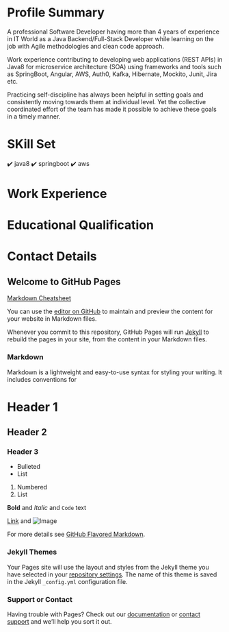 # Profile Summary
A professional Software Developer having more than 4 years of experience in IT World as a Java Backend/Full-Stack Developer while learning on the job with Agile methodologies and clean code approach.

Work experience contributing to developing web applications (REST APIs) in Java8 for microservice architecture (SOA) using frameworks and tools such as SpringBoot, Angular, AWS, Auth0, Kafka, Hibernate, Mockito, Junit, Jira etc.

Practicing self-discipline has always been helpful in setting goals and consistently moving towards them at individual level. Yet the collective coordinated effort of the team has made it possible to achieve these goals in a timely manner.

# SKill Set

:heavy_check_mark:  java8
:heavy_check_mark:  springboot
:heavy_check_mark:  aws

# Work Experience

# Educational Qualification

# Contact Details

## Welcome to GitHub Pages

[Markdown Cheatsheet](https://guides.github.com/pdfs/markdown-cheatsheet-online.pdf)

You can use the [editor on GitHub](https://github.com/arpit04tripathi/about-me/edit/master/README.md) to maintain and preview the content for your website in Markdown files.

Whenever you commit to this repository, GitHub Pages will run [Jekyll](https://jekyllrb.com/) to rebuild the pages in your site, from the content in your Markdown files.

### Markdown

Markdown is a lightweight and easy-to-use syntax for styling your writing. It includes conventions for

# Header 1
## Header 2
### Header 3

- Bulleted
- List

1. Numbered
2. List

**Bold** and _Italic_ and `Code` text

[Link](url) and ![Image](src)

For more details see [GitHub Flavored Markdown](https://guides.github.com/features/mastering-markdown/).

### Jekyll Themes

Your Pages site will use the layout and styles from the Jekyll theme you have selected in your [repository settings](https://github.com/arpit04tripathi/about-me/settings). The name of this theme is saved in the Jekyll `_config.yml` configuration file.

### Support or Contact

Having trouble with Pages? Check out our [documentation](https://help.github.com/categories/github-pages-basics/) or [contact support](https://github.com/contact) and we’ll help you sort it out.
